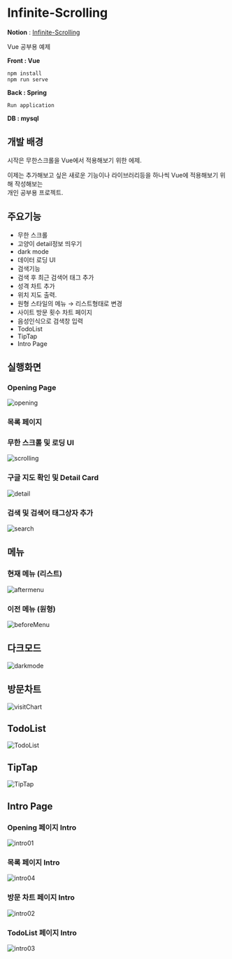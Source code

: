 # Infinite-Scrolling

**Notion** : [Infinite-Scrolling](https://www.notion.so/Infinite-Scrolling-92cba91224944a7784153fc4139e0c59)

Vue 공부용 예제

<strong>Front : Vue </strong>

```
npm install
npm run serve
```

<strong>Back : Spring</strong>

```
Run application
```

<Strong>DB : mysql</strong>



## 개발 배경

시작은 무한스크롤을 Vue에서 적용해보기 위한 에제.

이제는 추가해보고 싶은 새로운 기능이나 라이브러리등을 하나씩 Vue에 적용해보기 위해 작성해보는 <br/>
개인 공부용 프로젝트.



## 주요기능

* 무한 스크롤
* 고양이 detail정보 띄우기
* dark mode
* 데이터 로딩 UI
* 검색기능
* 검색 후 최근 검색어 태그 추가
* 성격 차트 추가
* 위치 지도 출력.
* 원형 스타일의 메뉴 → 리스트형태로 변경
* 사이트 방문 횟수 차트 페이지
* 음성인식으로 검색창 입력
* TodoList
* TipTap
* Intro Page



## 실행화면

### Opening Page

![opening](./images/Result_Images/opening.gif)



### 목록 페이지

### 무한 스크롤 및 로딩 UI

![scrolling](./images/Result_Images/scrolling.gif)



### 구글 지도 확인 및 Detail Card

![detail](./images/Result_Images/detail.gif)



### 검색 및 검색어 태그상자 추가

![search](./images/Result_Images/search.gif)



## 메뉴

### 현재 메뉴 (리스트)

![aftermenu](./images/Result_Images/aftermenu.gif)



### 이전 메뉴 (원형)

![beforeMenu](./images/Result_Images/beforeMenu.gif)



## 다크모드

![darkmode](./images/Result_Images/darkmode.gif)



## 방문차트

![visitChart](./images/Result_Images/visitChart.jpg)



## TodoList

![TodoList](./images/Result_Images/TodoList.jpg)



## TipTap

![TipTap](./images/Result_Images/TipTap.jpg)



## Intro Page

### Opening 페이지 Intro

![intro01](./images/Result_Images/opening_Intro.gif)



### 목록 페이지 Intro

![intro04](./images/Result_Images/main_Intro.gif)



### 방문 차트 페이지 Intro

![intro02](./images/Result_Images/visitChart_Intro.gif)



### TodoList 페이지 Intro

![intro03](./images/Result_Images/todo_Intro.gif)

